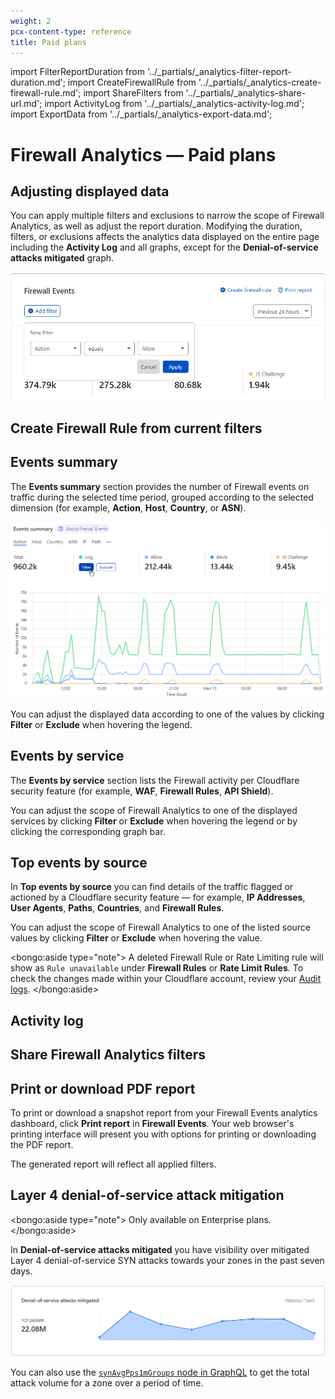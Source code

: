 ```yaml
---
weight: 2
pcx-content-type: reference
title: Paid plans
---
```


import FilterReportDuration from '../_partials/_analytics-filter-report-duration.md';
import CreateFirewallRule from '../_partials/_analytics-create-firewall-rule.md';
import ShareFilters from '../_partials/_analytics-share-url.md';
import ActivityLog from '../_partials/_analytics-activity-log.md';
import ExportData from '../_partials/_analytics-export-data.md';

# Firewall Analytics — Paid plans

## Adjusting displayed data

You can apply multiple filters and exclusions to narrow the scope of Firewall Analytics, as well as adjust the report duration. Modifying the duration, filters, or exclusions affects the analytics data displayed on the entire page including the **Activity Log** and all graphs, except for the **Denial-of-service attacks mitigated** graph.

![Add a new filter in Firewall Analytics](../images/analytics-add-filter.png)

<FilterReportDuration />

## Create Firewall Rule from current filters

<CreateFirewallRule />

## Events summary

The **Events summary** section provides the number of Firewall events on traffic during the selected time period, grouped according to the selected dimension (for example, **Action**, **Host**, **Country**, or **ASN**).

![Filter Firewall Analytics by action](../images/analytics-events-summary.png)

You can adjust the displayed data according to one of the values by clicking **Filter** or **Exclude** when hovering the legend.

## Events by service

The **Events by service** section lists the Firewall activity per Cloudflare security feature (for example, **WAF**, **Firewall Rules**, **API Shield**).

You can adjust the scope of Firewall Analytics to one of the displayed services by clicking **Filter** or **Exclude** when hovering the legend or by clicking the corresponding graph bar.

## Top events by source

In **Top events by source** you can find details of the traffic flagged or actioned by a Cloudflare security feature — for example, **IP Addresses**, **User Agents**, **Paths**, **Countries**, and **Firewall Rules**.

You can adjust the scope of Firewall Analytics to one of the listed source values by clicking **Filter** or **Exclude** when hovering the value.

<bongo:aside type="note">
A deleted Firewall Rule or Rate Limiting rule will show as `Rule unavailable` under **Firewall Rules** or **Rate Limit Rules**. To check the changes made within your Cloudflare account, review your [Audit logs](https://support.cloudflare.com/hc/en-us/articles/115002833612-Understanding-Cloudflare-Audit-Logs).
</bongo:aside>

## Activity log

<ActivityLog />

<ExportData />

## Share Firewall Analytics filters

<ShareFilters />

## Print or download PDF report

To print or download a snapshot report from your Firewall Events analytics dashboard, click **Print report** in **Firewall Events**. Your web browser's printing interface will present you with options for printing or downloading the PDF report.

The generated report will reflect all applied filters.

## Layer 4 denial-of-service attack mitigation

<bongo:aside type="note">
Only available on Enterprise plans.
</bongo:aside>

In **Denial-of-service attacks mitigated** you have visibility over mitigated Layer 4 denial-of-service SYN attacks towards your zones in the past seven days.

![Denial-of-service attacks mitigated](../images/analytics-dos-attacks-mitigated.png)

You can also use the [`synAvgPps1mGroups` node in GraphQL](https://developers.cloudflare.com/analytics/graphql-api/features/data-sets) to get the total attack volume for a zone over a period of time.
